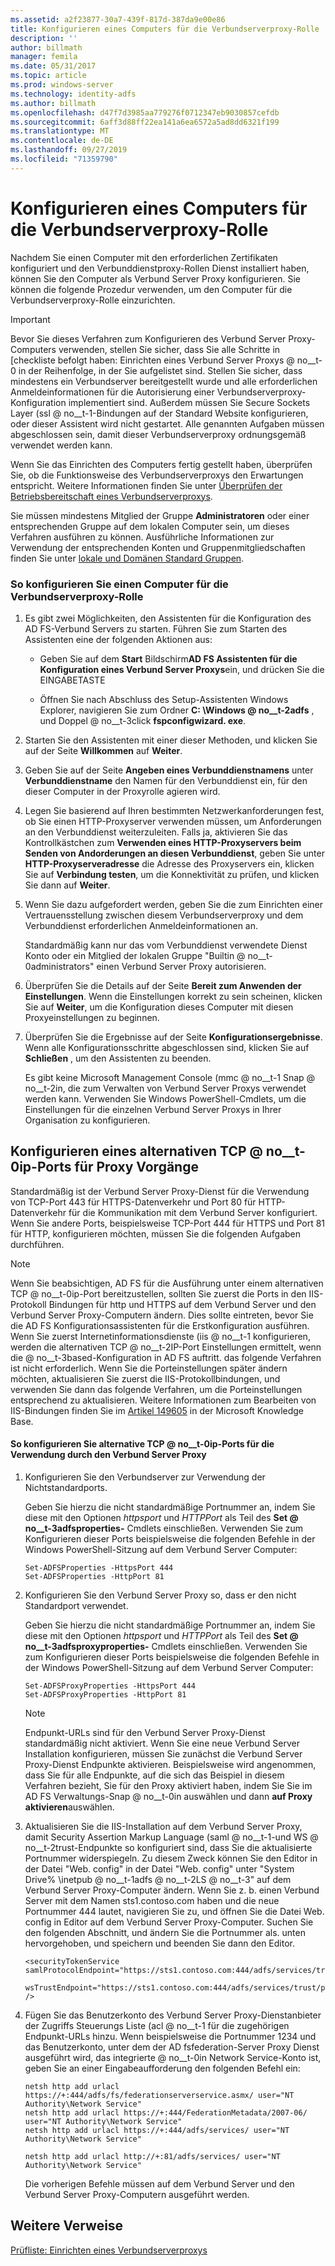 ```yaml
---
ms.assetid: a2f23877-30a7-439f-817d-387da9e00e86
title: Konfigurieren eines Computers für die Verbundserverproxy-Rolle
description: ''
author: billmath
manager: femila
ms.date: 05/31/2017
ms.topic: article
ms.prod: windows-server
ms.technology: identity-adfs
ms.author: billmath
ms.openlocfilehash: d47f7d3985aa779276f0712347eb9030857cefdb
ms.sourcegitcommit: 6aff3d88ff22ea141a6ea6572a5ad8dd6321f199
ms.translationtype: MT
ms.contentlocale: de-DE
ms.lasthandoff: 09/27/2019
ms.locfileid: "71359790"
---
```

# <a name="configure-a-computer-for-the-federation-server-proxy-role"></a>Konfigurieren eines Computers für die Verbundserverproxy-Rolle

Nachdem Sie einen Computer mit den erforderlichen Zertifikaten konfiguriert und den Verbunddienstproxy-Rollen Dienst installiert haben, können Sie den Computer als Verbund Server Proxy konfigurieren. Sie können die folgende Prozedur verwenden, um den Computer für die Verbundserverproxy-Rolle einzurichten.  
  
> [!IMPORTANT]  
> Bevor Sie dieses Verfahren zum Konfigurieren des Verbund Server Proxy-Computers verwenden, stellen Sie sicher, dass Sie alle Schritte in [checkliste befolgt haben: Einrichten eines Verbund Server Proxys @ no__t-0 in der Reihenfolge, in der Sie aufgelistet sind. Stellen Sie sicher, dass mindestens ein Verbundserver bereitgestellt wurde und alle erforderlichen Anmeldeinformationen für die Autorisierung einer Verbundserverproxy-Konfiguration implementiert sind. Außerdem müssen Sie Secure Sockets Layer \(ssl @ no__t-1-Bindungen auf der Standard Website konfigurieren, oder dieser Assistent wird nicht gestartet. Alle genannten Aufgaben müssen abgeschlossen sein, damit dieser Verbundserverproxy ordnungsgemäß verwendet werden kann.  
  
Wenn Sie das Einrichten des Computers fertig gestellt haben, überprüfen Sie, ob die Funktionsweise des Verbundserverproxys den Erwartungen entspricht. Weitere Informationen finden Sie unter [Überprüfen der Betriebsbereitschaft eines Verbundserverproxys](Verify-That-a-Federation-Server-Proxy-Is-Operational.md).  
  
Sie müssen mindestens Mitglied der Gruppe **Administratoren** oder einer entsprechenden Gruppe auf dem lokalen Computer sein, um dieses Verfahren ausführen zu können.  Ausführliche Informationen zur Verwendung der entsprechenden Konten und Gruppenmitgliedschaften finden Sie unter [lokale und Domänen Standard Gruppen](https://go.microsoft.com/fwlink/?LinkId=83477).   
  
### <a name="to-configure-a-computer-for-the-federation-server-proxy-role"></a>So konfigurieren Sie einen Computer für die Verbundserverproxy-Rolle  
  
1.  Es gibt zwei Möglichkeiten, den Assistenten für die Konfiguration des AD FS-Verbund Servers zu starten. Führen Sie zum Starten des Assistenten eine der folgenden Aktionen aus:  
  
    -   Geben Sie auf dem **Start** Bildschirm**AD FS Assistenten für die Konfiguration eines Verbund Server Proxys**ein, und drücken Sie die EINGABETASTE  
  
    -   Öffnen Sie nach Abschluss des Setup-Assistenten Windows Explorer, navigieren Sie zum Ordner **C: \\Windows @ no__t-2adfs** , und Doppel @ no__t-3click **fspconfigwizard. exe**.  
  
2.  Starten Sie den Assistenten mit einer dieser Methoden, und klicken Sie auf der Seite **Willkommen** auf **Weiter**.  
  
3.  Geben Sie auf der Seite **Angeben eines Verbunddienstnamens** unter **Verbunddienstname** den Namen für den Verbunddienst ein, für den dieser Computer in der Proxyrolle agieren wird.  
  
4.  Legen Sie basierend auf Ihren bestimmten Netzwerkanforderungen fest, ob Sie einen HTTP-Proxyserver verwenden müssen, um Anforderungen an den Verbunddienst weiterzuleiten. Falls ja, aktivieren Sie das Kontrollkästchen zum **Verwenden eines HTTP-Proxyservers beim Senden von Andorderungen an diesen Verbunddienst**, geben Sie unter **HTTP-Proxyserveradresse** die Adresse des Proxyservers ein, klicken Sie auf **Verbindung testen**, um die Konnektivität zu prüfen, und klicken Sie dann auf **Weiter**.  
  
5.  Wenn Sie dazu aufgefordert werden, geben Sie die zum Einrichten einer Vertrauensstellung zwischen diesem Verbundserverproxy und dem Verbunddienst erforderlichen Anmeldeinformationen an.  
  
    Standardmäßig kann nur das vom Verbunddienst verwendete Dienst Konto oder ein Mitglied der lokalen Gruppe "Builtin @ no__t-0administrators" einen Verbund Server Proxy autorisieren.  
  
6.  Überprüfen Sie die Details auf der Seite **Bereit zum Anwenden der Einstellungen**. Wenn die Einstellungen korrekt zu sein scheinen, klicken Sie auf **Weiter**, um die Konfiguration dieses Computer mit diesen Proxyeinstellungen zu beginnen.  
  
7.  Überprüfen Sie die Ergebnisse auf der Seite **Konfigurationsergebnisse**. Wenn alle Konfigurationsschritte abgeschlossen sind, klicken Sie auf **Schließen** , um den Assistenten zu beenden.  
  
    Es gibt keine Microsoft Management Console \(mmc @ no__t-1 Snap @ no__t-2in, die zum Verwalten von Verbund Server Proxys verwendet werden kann. Verwenden Sie Windows PowerShell-Cmdlets, um die Einstellungen für die einzelnen Verbund Server Proxys in Ihrer Organisation zu konfigurieren.  
  
## <a name="configuring-an-alternate-tcpip-port-for-proxy-operations"></a>Konfigurieren eines alternativen TCP @ no__t-0ip-Ports für Proxy Vorgänge  
Standardmäßig ist der Verbund Server Proxy-Dienst für die Verwendung von TCP-Port 443 für HTTPS-Datenverkehr und Port 80 für HTTP-Datenverkehr für die Kommunikation mit dem Verbund Server konfiguriert. Wenn Sie andere Ports, beispielsweise TCP-Port 444 für HTTPS und Port 81 für HTTP, konfigurieren möchten, müssen Sie die folgenden Aufgaben durchführen.  
  
> [!NOTE]  
> Wenn Sie beabsichtigen, AD FS für die Ausführung unter einem alternativen TCP @ no__t-0ip-Port bereitzustellen, sollten Sie zuerst die Ports in den IIS-Protokoll Bindungen für http und HTTPS auf dem Verbund Server und den Verbund Server Proxy-Computern ändern. Dies sollte eintreten, bevor Sie die AD FS Konfigurationsassistenten für die Erstkonfiguration ausführen. Wenn Sie zuerst Internetinformationsdienste \(iis @ no__t-1 konfigurieren, werden die alternativen TCP @ no__t-2IP-Port Einstellungen ermittelt, wenn die @ no__t-3based-Konfiguration in AD FS auftritt. das folgende Verfahren ist nicht erforderlich. Wenn Sie die Porteinstellungen später ändern möchten, aktualisieren Sie zuerst die IIS-Protokollbindungen, und verwenden Sie dann das folgende Verfahren, um die Porteinstellungen entsprechend zu aktualisieren. Weitere Informationen zum Bearbeiten von IIS-Bindungen finden Sie im [Artikel 149605](https://go.microsoft.com/fwlink/?LinkId=190275) in der Microsoft Knowledge Base.  
  
#### <a name="to-configure-alternate-tcpip-ports-for-the-federation-server-proxy-to-use"></a>So konfigurieren Sie alternative TCP @ no__t-0ip-Ports für die Verwendung durch den Verbund Server Proxy  
  
1.  Konfigurieren Sie den Verbundserver zur Verwendung der Nichtstandardports.  
  
    Geben Sie hierzu die nicht standardmäßige Portnummer an, indem Sie diese mit den Optionen *httpsport* und *HTTPPort* als Teil des **Set @ no__t-3adfsproperties-** Cmdlets einschließen. Verwenden Sie zum Konfigurieren dieser Ports beispielsweise die folgenden Befehle in der Windows PowerShell-Sitzung auf dem Verbund Server Computer:  
  
    ```  
    Set-ADFSProperties -HttpsPort 444  
    Set-ADFSProperties -HttpPort 81  
    ```  
  
2.  Konfigurieren Sie den Verbund Server Proxy so, dass er den nicht Standardport verwendet.  
  
    Geben Sie hierzu die nicht standardmäßige Portnummer an, indem Sie diese mit den Optionen *httpsport* und *HTTPPort* als Teil des **Set @ no__t-3adfsproxyproperties-** Cmdlets einschließen. Verwenden Sie zum Konfigurieren dieser Ports beispielsweise die folgenden Befehle in der Windows PowerShell-Sitzung auf dem Verbund Server Computer:  
  
    ```  
    Set-ADFSProxyProperties -HttpsPort 444  
    Set-ADFSProxyProperties -HttpPort 81  
    ```  
  
    > [!NOTE]  
    > Endpunkt-URLs sind für den Verbund Server Proxy-Dienst standardmäßig nicht aktiviert. Wenn Sie eine neue Verbund Server Installation konfigurieren, müssen Sie zunächst die Verbund Server Proxy-Dienst Endpunkte aktivieren. Beispielsweise wird angenommen, dass Sie für alle Endpunkte, auf die sich das Beispiel in diesem Verfahren bezieht, Sie für den Proxy aktiviert haben, indem Sie Sie im AD FS Verwaltungs-Snap @ no__t-0in auswählen und dann **auf Proxy aktivieren**auswählen.  
  
3.  Aktualisieren Sie die IIS-Installation auf dem Verbund Server Proxy, damit Security Assertion Markup Language \(saml @ no__t-1-und WS @ no__t-2trust-Endpunkte so konfiguriert sind, dass Sie die aktualisierte Portnummer widerspiegeln. Zu diesem Zweck können Sie den Editor in der Datei "Web. config" in der Datei "Web. config" unter "System Drive% \\inetpub @ no__t-1adfs @ no__t-2LS @ no__t-3" auf dem Verbund Server Proxy-Computer ändern. Wenn Sie z. b. einen Verbund Server mit dem Namen sts1.contoso.com haben und die neue Portnummer 444 lautet, navigieren Sie zu, und öffnen Sie die Datei Web. config in Editor auf dem Verbund Server Proxy-Computer. Suchen Sie den folgenden Abschnitt, und ändern Sie die Portnummer als. unten hervorgehoben, und speichern und beenden Sie dann den Editor.  
  
    ```  
    <securityTokenService samlProtocolEndpoint="https://sts1.contoso.com:444/adfs/services/trust/samlprotocol/proxycertificatetransport"  
          wsTrustEndpoint="https://sts1.contoso.com:444/adfs/services/trust/proxycertificatetransport" />  
    ```  
  
4.  Fügen Sie das Benutzerkonto des Verbund Server Proxy-Dienstanbieter der Zugriffs Steuerungs Liste \(acl @ no__t-1 für die zugehörigen Endpunkt-URLs hinzu. Wenn beispielsweise die Portnummer 1234 und das Benutzerkonto, unter dem der AD fsfederation-Server Proxy Dienst ausgeführt wird, das integrierte @ no__t-0in Network Service-Konto ist, geben Sie an einer Eingabeaufforderung den folgenden Befehl ein:  
  
    ```  
    netsh http add urlacl https://+:444/adfs/fs/federationserverservice.asmx/ user="NT Authority\Network Service"  
    netsh http add urlacl https://+:444/FederationMetadata/2007-06/ user="NT Authority\Network Service"  
    netsh http add urlacl https://+:444/adfs/services/ user="NT Authority\Network Service"  
  
    netsh http add urlacl http://+:81/adfs/services/ user="NT Authority\Network Service"  
    ```  
  
    Die vorherigen Befehle müssen auf dem Verbund Server und den Verbund Server Proxy-Computern ausgeführt werden.  
  
## <a name="additional-references"></a>Weitere Verweise  
[Prüfliste: Einrichten eines Verbundserverproxys](Checklist--Setting-Up-a-Federation-Server-Proxy.md)  
  

